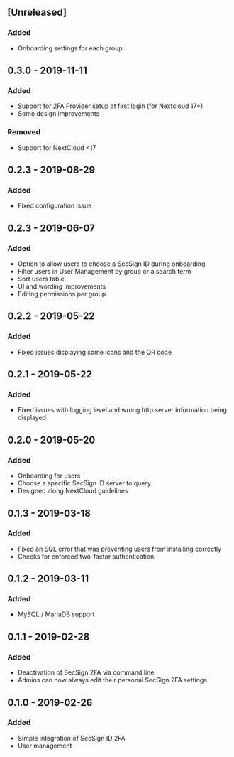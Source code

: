 ## [Unreleased]
### Added
- Onboarding settings for each group

## 0.3.0 - 2019-11-11
### Added
- Support for 2FA Provider setup at first login (for Nextcloud 17+)
- Some design improvements 

### Removed
- Support for NextCloud &lt;17

## 0.2.3 - 2019-08-29
### Added
- Fixed configuration issue

## 0.2.3 - 2019-06-07
### Added
- Option to allow users to choose a SecSign ID during onboarding
- Filter users in User Management by group or a search term
- Sort users table
- UI and wording improvements
- Editing permissions per group

## 0.2.2 - 2019-05-22
### Added
- Fixed issues displaying some icons and the QR code

## 0.2.1 - 2019-05-22
### Added
- Fixed issues with logging level and wrong http server information being displayed

## 0.2.0 - 2019-05-20
### Added
- Onboarding for users
- Choose a specific SecSign ID server to query
- Designed along NextCloud guidelines

## 0.1.3 - 2019-03-18
### Added
- Fixed an SQL error that was preventing users from installing correctly
- Checks for enforced two-factor authentication

## 0.1.2 - 2019-03-11
### Added
- MySQL / MariaDB support

## 0.1.1 - 2019-02-28
### Added
- Deactivation of SecSign 2FA via command line
- Admins can now always edit their personal SecSign 2FA settings

## 0.1.0 - 2019-02-26
### Added
- Simple integration of SecSign ID 2FA
- User management
